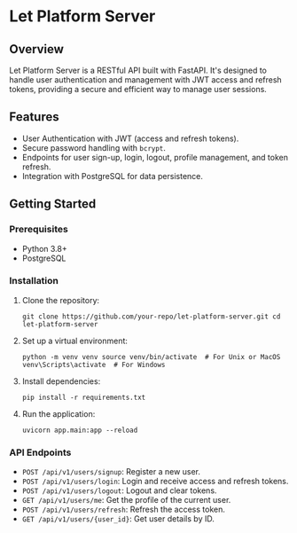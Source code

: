 # Let Platform Server


## Overview

Let Platform Server is a RESTful API built with FastAPI. It's designed to handle user authentication and management with JWT access and refresh tokens, providing a secure and efficient way to manage user sessions.

## Features

*   User Authentication with JWT (access and refresh tokens).
*   Secure password handling with `bcrypt`.
*   Endpoints for user sign-up, login, logout, profile management, and token refresh.
*   Integration with PostgreSQL for data persistence.

## Getting Started

### Prerequisites

*   Python 3.8+
*   PostgreSQL

### Installation

1.  Clone the repository:
    
    `git clone https://github.com/your-repo/let-platform-server.git cd let-platform-server`
    
2.  Set up a virtual environment:
    
    `python -m venv venv source venv/bin/activate  # For Unix or MacOS venv\Scripts\activate  # For Windows`
    
3.  Install dependencies:

    `pip install -r requirements.txt`
    
4.  Run the application:
    
    `uvicorn app.main:app --reload`
    

### API Endpoints

*   `POST /api/v1/users/signup`: Register a new user.
*   `POST /api/v1/users/login`: Login and receive access and refresh tokens.
*   `POST /api/v1/users/logout`: Logout and clear tokens.
*   `GET /api/v1/users/me`: Get the profile of the current user.
*   `POST /api/v1/users/refresh`: Refresh the access token.
*   `GET /api/v1/users/{user_id}`: Get user details by ID.